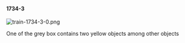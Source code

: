 #### 1734-3
![train-1734-3-0.png](https://github.com/lil-lab/nlvr/raw/master/nlvr/train/images/25/train-1734-3-0.png "train-1734-3-0.png")

One of the grey box contains two yellow objects among other objects